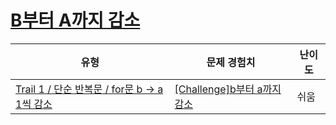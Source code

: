 # [B부터 A까지 감소](https://www.codetree.ai/trails/complete/curated-cards/challenge-dec-from-b-to-a)

|유형|문제 경험치|난이도|
|---|---|---|
|[Trail 1 / 단순 반복문 / for문 b → a 1씩 감소](https://www.codetree.ai/trail-info/novice-low/)|[[Challenge]b부터 a까지 감소](https://www.codetree.ai/trails/complete/curated-cards/challenge-dec-from-b-to-a/)|쉬움|

